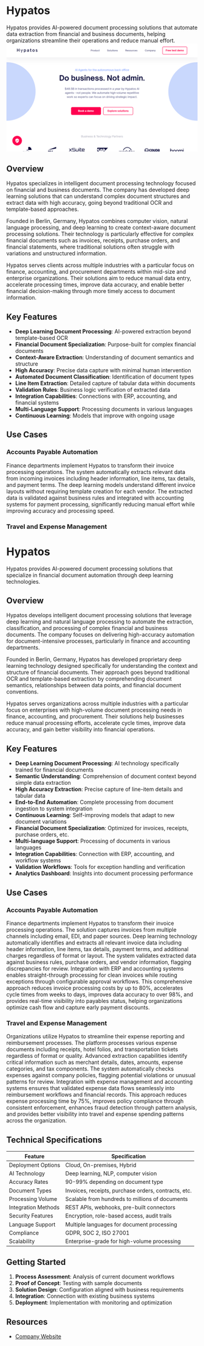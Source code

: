 
# Hypatos

Hypatos provides AI-powered document processing solutions that automate data extraction from financial and business documents, helping organizations streamline their operations and reduce manual effort.
![Hypatos](./assets/hypatos.png)

## Overview

Hypatos specializes in intelligent document processing technology focused on financial and business documents. The company has developed deep learning solutions that can understand complex document structures and extract data with high accuracy, going beyond traditional OCR and template-based approaches.

Founded in Berlin, Germany, Hypatos combines computer vision, natural language processing, and deep learning to create context-aware document processing solutions. Their technology is particularly effective for complex financial documents such as invoices, receipts, purchase orders, and financial statements, where traditional solutions often struggle with variations and unstructured information.

Hypatos serves clients across multiple industries with a particular focus on finance, accounting, and procurement departments within mid-size and enterprise organizations. Their solutions aim to reduce manual data entry, accelerate processing times, improve data accuracy, and enable better financial decision-making through more timely access to document information.

## Key Features

- **Deep Learning Document Processing**: AI-powered extraction beyond template-based OCR
- **Financial Document Specialization**: Purpose-built for complex financial documents
- **Context-Aware Extraction**: Understanding of document semantics and structure
- **High Accuracy**: Precise data capture with minimal human intervention
- **Automated Document Classification**: Identification of document types
- **Line Item Extraction**: Detailed capture of tabular data within documents
- **Validation Rules**: Business logic verification of extracted data
- **Integration Capabilities**: Connections with ERP, accounting, and financial systems
- **Multi-Language Support**: Processing documents in various languages
- **Continuous Learning**: Models that improve with ongoing usage

## Use Cases

### Accounts Payable Automation

Finance departments implement Hypatos to transform their invoice processing operations. The system automatically extracts relevant data from incoming invoices including header information, line items, tax details, and payment terms. The deep learning models understand different invoice layouts without requiring template creation for each vendor. The extracted data is validated against business rules and integrated with accounting systems for payment processing, significantly reducing manual effort while improving accuracy and processing speed.

### Travel and Expense Management
# Hypatos

Hypatos provides AI-powered document processing solutions that specialize in financial document automation through deep learning technologies.

## Overview

Hypatos develops intelligent document processing solutions that leverage deep learning and natural language processing to automate the extraction, classification, and processing of complex financial and business documents. The company focuses on delivering high-accuracy automation for document-intensive processes, particularly in finance and accounting departments.

Founded in Berlin, Germany, Hypatos has developed proprietary deep learning technology designed specifically for understanding the context and structure of financial documents. Their approach goes beyond traditional OCR and template-based extraction by comprehending document semantics, relationships between data points, and financial document conventions.

Hypatos serves organizations across multiple industries with a particular focus on enterprises with high-volume document processing needs in finance, accounting, and procurement. Their solutions help businesses reduce manual processing efforts, accelerate cycle times, improve data accuracy, and gain better visibility into financial operations.

## Key Features

- **Deep Learning Document Processing**: AI technology specifically trained for financial documents
- **Semantic Understanding**: Comprehension of document context beyond simple data extraction
- **High Accuracy Extraction**: Precise capture of line-item details and tabular data
- **End-to-End Automation**: Complete processing from document ingestion to system integration
- **Continuous Learning**: Self-improving models that adapt to new document variations
- **Financial Document Specialization**: Optimized for invoices, receipts, purchase orders, etc.
- **Multi-language Support**: Processing of documents in various languages
- **Integration Capabilities**: Connection with ERP, accounting, and workflow systems
- **Validation Workflows**: Tools for exception handling and verification
- **Analytics Dashboard**: Insights into document processing performance

## Use Cases

### Accounts Payable Automation

Finance departments implement Hypatos to transform their invoice processing operations. The solution captures invoices from multiple channels including email, EDI, and paper sources. Deep learning technology automatically identifies and extracts all relevant invoice data including header information, line items, tax details, payment terms, and additional charges regardless of format or layout. The system validates extracted data against business rules, purchase orders, and vendor information, flagging discrepancies for review. Integration with ERP and accounting systems enables straight-through processing for clean invoices while routing exceptions through configurable approval workflows. This comprehensive approach reduces invoice processing costs by up to 80%, accelerates cycle times from weeks to days, improves data accuracy to over 98%, and provides real-time visibility into payables status, helping organizations optimize cash flow and capture early payment discounts.

### Travel and Expense Management

Organizations utilize Hypatos to streamline their expense reporting and reimbursement processes. The platform processes various expense documents including receipts, hotel folios, and transportation tickets regardless of format or quality. Advanced extraction capabilities identify critical information such as merchant details, dates, amounts, expense categories, and tax components. The system automatically checks expenses against company policies, flagging potential violations or unusual patterns for review. Integration with expense management and accounting systems ensures that validated expense data flows seamlessly into reimbursement workflows and financial records. This approach reduces expense processing time by 75%, improves policy compliance through consistent enforcement, enhances fraud detection through pattern analysis, and provides better visibility into travel and expense spending patterns across the organization.

## Technical Specifications

| Feature | Specification |
|---------|---------------|
| Deployment Options | Cloud, On-premises, Hybrid |
| AI Technology | Deep learning, NLP, computer vision |
| Accuracy Rates | 90-99% depending on document type |
| Document Types | Invoices, receipts, purchase orders, contracts, etc. |
| Processing Volume | Scalable from hundreds to millions of documents |
| Integration Methods | REST APIs, webhooks, pre-built connectors |
| Security Features | Encryption, role-based access, audit trails |
| Language Support | Multiple languages for document processing |
| Compliance | GDPR, SOC 2, ISO 27001 |
| Scalability | Enterprise-grade for high-volume processing |

## Getting Started

1. **Process Assessment**: Analysis of current document workflows
2. **Proof of Concept**: Testing with sample documents
3. **Solution Design**: Configuration aligned with business requirements
4. **Integration**: Connection with existing business systems
5. **Deployment**: Implementation with monitoring and optimization

## Resources

- [Company Website](https://hypatos.ai/)

